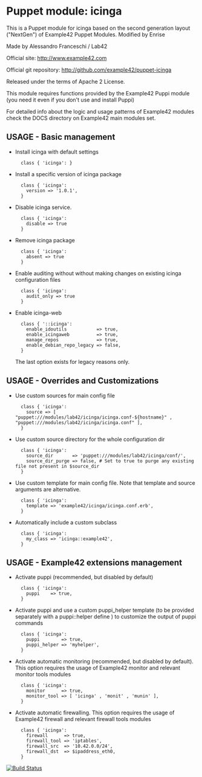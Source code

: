 # Puppet module: icinga

This is a Puppet module for icinga based on the second generation layout ("NextGen") of Example42 Puppet Modules. Modified by Enrise

Made by Alessandro Franceschi / Lab42

Official site: http://www.example42.com

Official git repository: http://github.com/example42/puppet-icinga

Released under the terms of Apache 2 License.

This module requires functions provided by the Example42 Puppi module (you need it even if you don't use and install Puppi)

For detailed info about the logic and usage patterns of Example42 modules check the DOCS directory on Example42 main modules set.

## USAGE - Basic management

* Install icinga with default settings

        class { 'icinga': }

* Install a specific version of icinga package

        class { 'icinga':
          version => '1.0.1',
        }

* Disable icinga service.

        class { 'icinga':
          disable => true
        }

* Remove icinga package

        class { 'icinga':
          absent => true
        }

* Enable auditing without without making changes on existing icinga configuration files

        class { 'icinga':
          audit_only => true
        }

* Enable icinga-web

        class { '::icinga':
          enable_idoutils           => true,
          enable_icingaweb          => true,
          manage_repos              => true,
          enable_debian_repo_legacy => false,
        }

  The last option exists for legacy reasons only.


## USAGE - Overrides and Customizations
* Use custom sources for main config file 

        class { 'icinga':
          source => [ "puppet:///modules/lab42/icinga/icinga.conf-${hostname}" , "puppet:///modules/lab42/icinga/icinga.conf" ], 
        }


* Use custom source directory for the whole configuration dir

        class { 'icinga':
          source_dir       => 'puppet:///modules/lab42/icinga/conf/',
          source_dir_purge => false, # Set to true to purge any existing file not present in $source_dir
        }

* Use custom template for main config file. Note that template and source arguments are alternative. 

        class { 'icinga':
          template => 'example42/icinga/icinga.conf.erb',
        }

* Automatically include a custom subclass

        class { 'icinga':
          my_class => 'icinga::example42',
        }


## USAGE - Example42 extensions management 
* Activate puppi (recommended, but disabled by default)

        class { 'icinga':
          puppi    => true,
        }

* Activate puppi and use a custom puppi_helper template (to be provided separately with a puppi::helper define ) to customize the output of puppi commands 

        class { 'icinga':
          puppi        => true,
          puppi_helper => 'myhelper', 
        }

* Activate automatic monitoring (recommended, but disabled by default). This option requires the usage of Example42 monitor and relevant monitor tools modules

        class { 'icinga':
          monitor      => true,
          monitor_tool => [ 'icinga' , 'monit' , 'munin' ],
        }

* Activate automatic firewalling. This option requires the usage of Example42 firewall and relevant firewall tools modules

        class { 'icinga':       
          firewall      => true,
          firewall_tool => 'iptables',
          firewall_src  => '10.42.0.0/24',
          firewall_dst  => $ipaddress_eth0,
        }


[![Build Status](https://travis-ci.org/example42/puppet-icinga.png?branch=master)](https://travis-ci.org/example42/puppet-icinga)
